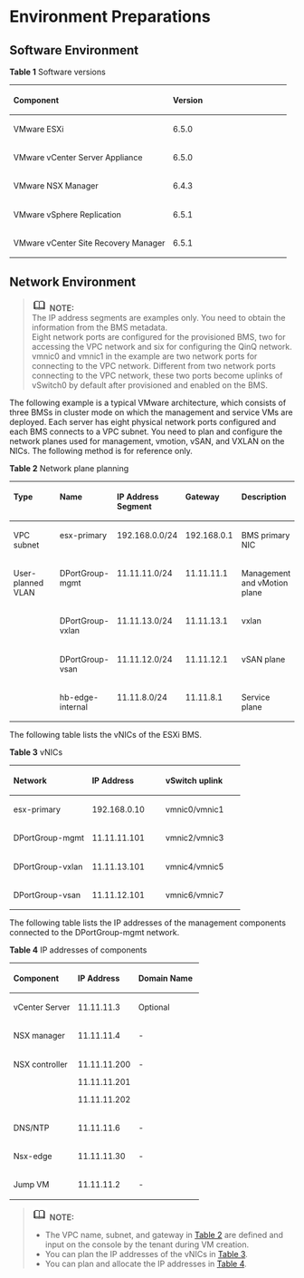 # Environment Preparations<a name="EN-US_TOPIC_0159392251"></a>

## Software Environment<a name="section6649185522213"></a>

**Table  1**  Software versions

<a name="table50116845"></a>
<table><thead align="left"><tr id="row50454834"><th class="cellrowborder" valign="top" width="57.58%" id="mcps1.2.3.1.1"><p id="p60309786"><a name="p60309786"></a><a name="p60309786"></a>Component</p>
</th>
<th class="cellrowborder" valign="top" width="42.42%" id="mcps1.2.3.1.2"><p id="p9528291"><a name="p9528291"></a><a name="p9528291"></a>Version</p>
</th>
</tr>
</thead>
<tbody><tr id="row33911763"><td class="cellrowborder" valign="top" width="57.58%" headers="mcps1.2.3.1.1 "><p id="p62498284"><a name="p62498284"></a><a name="p62498284"></a>VMware ESXi</p>
</td>
<td class="cellrowborder" valign="top" width="42.42%" headers="mcps1.2.3.1.2 "><p id="p29196278"><a name="p29196278"></a><a name="p29196278"></a>6.5.0</p>
</td>
</tr>
<tr id="row61439917"><td class="cellrowborder" valign="top" width="57.58%" headers="mcps1.2.3.1.1 "><p id="p10577379"><a name="p10577379"></a><a name="p10577379"></a>VMware vCenter Server Appliance</p>
</td>
<td class="cellrowborder" valign="top" width="42.42%" headers="mcps1.2.3.1.2 "><p id="p51461341"><a name="p51461341"></a><a name="p51461341"></a>6.5.0</p>
</td>
</tr>
<tr id="row60498887"><td class="cellrowborder" valign="top" width="57.58%" headers="mcps1.2.3.1.1 "><p id="p1462819"><a name="p1462819"></a><a name="p1462819"></a>VMware NSX Manager</p>
</td>
<td class="cellrowborder" valign="top" width="42.42%" headers="mcps1.2.3.1.2 "><p id="p51379511"><a name="p51379511"></a><a name="p51379511"></a>6.4.3</p>
</td>
</tr>
<tr id="row59762422"><td class="cellrowborder" valign="top" width="57.58%" headers="mcps1.2.3.1.1 "><p id="p8918034"><a name="p8918034"></a><a name="p8918034"></a>VMware vSphere Replication</p>
</td>
<td class="cellrowborder" valign="top" width="42.42%" headers="mcps1.2.3.1.2 "><p id="p51272187"><a name="p51272187"></a><a name="p51272187"></a>6.5.1</p>
</td>
</tr>
<tr id="row58796504"><td class="cellrowborder" valign="top" width="57.58%" headers="mcps1.2.3.1.1 "><p id="p64896350"><a name="p64896350"></a><a name="p64896350"></a>VMware vCenter Site Recovery Manager</p>
</td>
<td class="cellrowborder" valign="top" width="42.42%" headers="mcps1.2.3.1.2 "><p id="p22112997"><a name="p22112997"></a><a name="p22112997"></a>6.5.1</p>
</td>
</tr>
</tbody>
</table>

## Network Environment<a name="section56651571236"></a>

>![](public_sys-resources/icon-note.gif) **NOTE:**   
>The IP address segments are examples only. You need to obtain the information from the BMS metadata.  
>Eight network ports are configured for the provisioned BMS, two for accessing the VPC network and six for configuring the QinQ network. vmnic0 and vmnic1 in the example are two network ports for connecting to the VPC network. Different from two network ports connecting to the VPC network, these two ports become uplinks of vSwitch0 by default after provisioned and enabled on the BMS.  

The following example is a typical VMware architecture, which consists of three BMSs in cluster mode on which the management and service VMs are deployed. Each server has eight physical network ports configured and each BMS connects to a VPC subnet. You need to plan and configure the network planes used for management, vmotion, vSAN, and VXLAN on the NICs. The following method is for reference only.

**Table  2**  Network plane planning

<a name="table9652104520446"></a>
<table><thead align="left"><tr id="row27857118"><th class="cellrowborder" valign="top" width="20%" id="mcps1.2.6.1.1"><p id="p41834070"><a name="p41834070"></a><a name="p41834070"></a>Type</p>
</th>
<th class="cellrowborder" valign="top" width="20%" id="mcps1.2.6.1.2"><p id="p29612923"><a name="p29612923"></a><a name="p29612923"></a>Name</p>
</th>
<th class="cellrowborder" valign="top" width="20%" id="mcps1.2.6.1.3"><p id="p45875888"><a name="p45875888"></a><a name="p45875888"></a>IP Address Segment</p>
</th>
<th class="cellrowborder" valign="top" width="20%" id="mcps1.2.6.1.4"><p id="p23308753"><a name="p23308753"></a><a name="p23308753"></a>Gateway</p>
</th>
<th class="cellrowborder" valign="top" width="20%" id="mcps1.2.6.1.5"><p id="p13538688"><a name="p13538688"></a><a name="p13538688"></a>Description</p>
</th>
</tr>
</thead>
<tbody><tr id="row4700647"><td class="cellrowborder" valign="top" width="20%" headers="mcps1.2.6.1.1 "><p id="p45208163"><a name="p45208163"></a><a name="p45208163"></a>VPC subnet</p>
</td>
<td class="cellrowborder" valign="top" width="20%" headers="mcps1.2.6.1.2 "><p id="p37982554"><a name="p37982554"></a><a name="p37982554"></a>esx-primary</p>
</td>
<td class="cellrowborder" valign="top" width="20%" headers="mcps1.2.6.1.3 "><p id="p56688054"><a name="p56688054"></a><a name="p56688054"></a>192.168.0.0/24</p>
</td>
<td class="cellrowborder" valign="top" width="20%" headers="mcps1.2.6.1.4 "><p id="p28329695"><a name="p28329695"></a><a name="p28329695"></a>192.168.0.1</p>
</td>
<td class="cellrowborder" valign="top" width="20%" headers="mcps1.2.6.1.5 "><p id="p13003964"><a name="p13003964"></a><a name="p13003964"></a>BMS primary NIC</p>
</td>
</tr>
<tr id="row49926818"><td class="cellrowborder" rowspan="4" valign="top" width="20%" headers="mcps1.2.6.1.1 "><p id="p17540457"><a name="p17540457"></a><a name="p17540457"></a>User-planned VLAN</p>
</td>
<td class="cellrowborder" valign="top" width="20%" headers="mcps1.2.6.1.2 "><p id="p11490904"><a name="p11490904"></a><a name="p11490904"></a>DPortGroup-mgmt</p>
</td>
<td class="cellrowborder" valign="top" width="20%" headers="mcps1.2.6.1.3 "><p id="p58348056"><a name="p58348056"></a><a name="p58348056"></a>11.11.11.0/24</p>
</td>
<td class="cellrowborder" valign="top" width="20%" headers="mcps1.2.6.1.4 "><p id="p28572113"><a name="p28572113"></a><a name="p28572113"></a>11.11.11.1</p>
</td>
<td class="cellrowborder" valign="top" width="20%" headers="mcps1.2.6.1.5 "><p id="p32639786"><a name="p32639786"></a><a name="p32639786"></a>Management and vMotion plane</p>
</td>
</tr>
<tr id="row25322618"><td class="cellrowborder" valign="top" headers="mcps1.2.6.1.1 "><p id="p37866150"><a name="p37866150"></a><a name="p37866150"></a>DPortGroup-vxlan</p>
</td>
<td class="cellrowborder" valign="top" headers="mcps1.2.6.1.2 "><p id="p47259335"><a name="p47259335"></a><a name="p47259335"></a>11.11.13.0/24</p>
</td>
<td class="cellrowborder" valign="top" headers="mcps1.2.6.1.3 "><p id="p2800965"><a name="p2800965"></a><a name="p2800965"></a>11.11.13.1</p>
</td>
<td class="cellrowborder" valign="top" headers="mcps1.2.6.1.4 "><p id="p25551623"><a name="p25551623"></a><a name="p25551623"></a>vxlan</p>
</td>
</tr>
<tr id="row28638022"><td class="cellrowborder" valign="top" headers="mcps1.2.6.1.1 "><p id="p37978409"><a name="p37978409"></a><a name="p37978409"></a>DPortGroup-vsan</p>
</td>
<td class="cellrowborder" valign="top" headers="mcps1.2.6.1.2 "><p id="p56352326"><a name="p56352326"></a><a name="p56352326"></a>11.11.12.0/24</p>
</td>
<td class="cellrowborder" valign="top" headers="mcps1.2.6.1.3 "><p id="p1135683"><a name="p1135683"></a><a name="p1135683"></a>11.11.12.1</p>
</td>
<td class="cellrowborder" valign="top" headers="mcps1.2.6.1.4 "><p id="p24881480"><a name="p24881480"></a><a name="p24881480"></a>vSAN plane</p>
</td>
</tr>
<tr id="row22606734"><td class="cellrowborder" valign="top" headers="mcps1.2.6.1.1 "><p id="p19206131"><a name="p19206131"></a><a name="p19206131"></a>hb-edge-internal</p>
</td>
<td class="cellrowborder" valign="top" headers="mcps1.2.6.1.2 "><p id="p12192756"><a name="p12192756"></a><a name="p12192756"></a>11.11.8.0/24</p>
</td>
<td class="cellrowborder" valign="top" headers="mcps1.2.6.1.3 "><p id="p48089211"><a name="p48089211"></a><a name="p48089211"></a>11.11.8.1</p>
</td>
<td class="cellrowborder" valign="top" headers="mcps1.2.6.1.4 "><p id="p2911981"><a name="p2911981"></a><a name="p2911981"></a>Service plane</p>
</td>
</tr>
</tbody>
</table>

The following table lists the vNICs of the ESXi BMS.

**Table  3**  vNICs

<a name="table5655194511448"></a>
<table><thead align="left"><tr id="row10296933"><th class="cellrowborder" valign="top" width="34.03340334033403%" id="mcps1.2.4.1.1"><p id="p28745279"><a name="p28745279"></a><a name="p28745279"></a>Network</p>
</th>
<th class="cellrowborder" valign="top" width="31.873187318731873%" id="mcps1.2.4.1.2"><p id="p17343428"><a name="p17343428"></a><a name="p17343428"></a>IP Address</p>
</th>
<th class="cellrowborder" valign="top" width="34.09340934093409%" id="mcps1.2.4.1.3"><p id="p40707460"><a name="p40707460"></a><a name="p40707460"></a>vSwitch uplink</p>
</th>
</tr>
</thead>
<tbody><tr id="row13621136"><td class="cellrowborder" valign="top" width="34.03340334033403%" headers="mcps1.2.4.1.1 "><p id="p29570261"><a name="p29570261"></a><a name="p29570261"></a>esx-primary</p>
</td>
<td class="cellrowborder" valign="top" width="31.873187318731873%" headers="mcps1.2.4.1.2 "><p id="p46380963"><a name="p46380963"></a><a name="p46380963"></a>192.168.0.10</p>
</td>
<td class="cellrowborder" valign="top" width="34.09340934093409%" headers="mcps1.2.4.1.3 "><p id="p65870497"><a name="p65870497"></a><a name="p65870497"></a>vmnic0/vmnic1</p>
</td>
</tr>
<tr id="row55963561"><td class="cellrowborder" valign="top" width="34.03340334033403%" headers="mcps1.2.4.1.1 "><p id="p36754611"><a name="p36754611"></a><a name="p36754611"></a>DPortGroup-mgmt</p>
</td>
<td class="cellrowborder" valign="top" width="31.873187318731873%" headers="mcps1.2.4.1.2 "><p id="p24333505"><a name="p24333505"></a><a name="p24333505"></a>11.11.11.101</p>
</td>
<td class="cellrowborder" valign="top" width="34.09340934093409%" headers="mcps1.2.4.1.3 "><p id="p24856892"><a name="p24856892"></a><a name="p24856892"></a>vmnic2/vmnic3</p>
</td>
</tr>
<tr id="row22385437"><td class="cellrowborder" valign="top" width="34.03340334033403%" headers="mcps1.2.4.1.1 "><p id="p1281126"><a name="p1281126"></a><a name="p1281126"></a>DPortGroup-vxlan</p>
</td>
<td class="cellrowborder" valign="top" width="31.873187318731873%" headers="mcps1.2.4.1.2 "><p id="p36662351"><a name="p36662351"></a><a name="p36662351"></a>11.11.13.101</p>
</td>
<td class="cellrowborder" valign="top" width="34.09340934093409%" headers="mcps1.2.4.1.3 "><p id="p16860416"><a name="p16860416"></a><a name="p16860416"></a>vmnic4/vmnic5</p>
</td>
</tr>
<tr id="row17526019"><td class="cellrowborder" valign="top" width="34.03340334033403%" headers="mcps1.2.4.1.1 "><p id="p10321460"><a name="p10321460"></a><a name="p10321460"></a>DPortGroup-vsan</p>
</td>
<td class="cellrowborder" valign="top" width="31.873187318731873%" headers="mcps1.2.4.1.2 "><p id="p30731970"><a name="p30731970"></a><a name="p30731970"></a>11.11.12.101</p>
</td>
<td class="cellrowborder" valign="top" width="34.09340934093409%" headers="mcps1.2.4.1.3 "><p id="p6261652"><a name="p6261652"></a><a name="p6261652"></a>vmnic6/vmnic7</p>
</td>
</tr>
</tbody>
</table>

The following table lists the IP addresses of the management components connected to the DPortGroup-mgmt network.

**Table  4**  IP addresses of components

<a name="table76701445114412"></a>
<table><thead align="left"><tr id="row14433768"><th class="cellrowborder" valign="top" width="34%" id="mcps1.2.4.1.1"><p id="p28284541"><a name="p28284541"></a><a name="p28284541"></a>Component</p>
</th>
<th class="cellrowborder" valign="top" width="32%" id="mcps1.2.4.1.2"><p id="p17009632"><a name="p17009632"></a><a name="p17009632"></a>IP Address</p>
</th>
<th class="cellrowborder" valign="top" width="34%" id="mcps1.2.4.1.3"><p id="p65265032"><a name="p65265032"></a><a name="p65265032"></a>Domain Name</p>
</th>
</tr>
</thead>
<tbody><tr id="row49322849"><td class="cellrowborder" valign="top" width="34%" headers="mcps1.2.4.1.1 "><p id="p35727861"><a name="p35727861"></a><a name="p35727861"></a>vCenter Server</p>
</td>
<td class="cellrowborder" valign="top" width="32%" headers="mcps1.2.4.1.2 "><p id="p8275629"><a name="p8275629"></a><a name="p8275629"></a>11.11.11.3</p>
</td>
<td class="cellrowborder" valign="top" width="34%" headers="mcps1.2.4.1.3 "><p id="p66346226"><a name="p66346226"></a><a name="p66346226"></a>Optional</p>
</td>
</tr>
<tr id="row60245124"><td class="cellrowborder" valign="top" width="34%" headers="mcps1.2.4.1.1 "><p id="p48016903"><a name="p48016903"></a><a name="p48016903"></a>NSX manager</p>
</td>
<td class="cellrowborder" valign="top" width="32%" headers="mcps1.2.4.1.2 "><p id="p64163914"><a name="p64163914"></a><a name="p64163914"></a>11.11.11.4</p>
</td>
<td class="cellrowborder" valign="top" width="34%" headers="mcps1.2.4.1.3 "><p id="p29894517"><a name="p29894517"></a><a name="p29894517"></a>-</p>
</td>
</tr>
<tr id="row615201"><td class="cellrowborder" valign="top" width="34%" headers="mcps1.2.4.1.1 "><p id="p49831357"><a name="p49831357"></a><a name="p49831357"></a>NSX controller</p>
</td>
<td class="cellrowborder" valign="top" width="32%" headers="mcps1.2.4.1.2 "><p id="p9808084"><a name="p9808084"></a><a name="p9808084"></a>11.11.11.200</p>
<p id="p21163898"><a name="p21163898"></a><a name="p21163898"></a>11.11.11.201</p>
<p id="p56257360"><a name="p56257360"></a><a name="p56257360"></a>11.11.11.202</p>
</td>
<td class="cellrowborder" valign="top" width="34%" headers="mcps1.2.4.1.3 "><p id="p60552345"><a name="p60552345"></a><a name="p60552345"></a>-</p>
</td>
</tr>
<tr id="row8100198"><td class="cellrowborder" valign="top" width="34%" headers="mcps1.2.4.1.1 "><p id="p52136268"><a name="p52136268"></a><a name="p52136268"></a>DNS/NTP</p>
</td>
<td class="cellrowborder" valign="top" width="32%" headers="mcps1.2.4.1.2 "><p id="p62288179"><a name="p62288179"></a><a name="p62288179"></a>11.11.11.6</p>
</td>
<td class="cellrowborder" valign="top" width="34%" headers="mcps1.2.4.1.3 "><p id="p12177730"><a name="p12177730"></a><a name="p12177730"></a>-</p>
</td>
</tr>
<tr id="row42490713"><td class="cellrowborder" valign="top" width="34%" headers="mcps1.2.4.1.1 "><p id="p19195704"><a name="p19195704"></a><a name="p19195704"></a>Nsx-edge</p>
</td>
<td class="cellrowborder" valign="top" width="32%" headers="mcps1.2.4.1.2 "><p id="p11348180"><a name="p11348180"></a><a name="p11348180"></a>11.11.11.30</p>
</td>
<td class="cellrowborder" valign="top" width="34%" headers="mcps1.2.4.1.3 "><p id="p46787348"><a name="p46787348"></a><a name="p46787348"></a>-</p>
</td>
</tr>
<tr id="row18432949"><td class="cellrowborder" valign="top" width="34%" headers="mcps1.2.4.1.1 "><p id="p16673895"><a name="p16673895"></a><a name="p16673895"></a>Jump VM</p>
</td>
<td class="cellrowborder" valign="top" width="32%" headers="mcps1.2.4.1.2 "><p id="p8408241"><a name="p8408241"></a><a name="p8408241"></a>11.11.11.2</p>
</td>
<td class="cellrowborder" valign="top" width="34%" headers="mcps1.2.4.1.3 "><p id="p9978940"><a name="p9978940"></a><a name="p9978940"></a>-</p>
</td>
</tr>
</tbody>
</table>

>![](public_sys-resources/icon-note.gif) **NOTE:**   
>-   The VPC name, subnet, and gateway in  [Table 2](#table9652104520446)  are defined and input on the console by the tenant during VM creation.  
>-   You can plan the IP addresses of the vNICs in  [Table 3](#table5655194511448).  
>-   You can plan and allocate the IP addresses in  [Table 4](#table76701445114412).  

